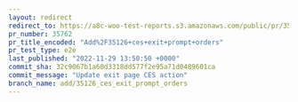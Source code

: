 ```yaml
---
layout: redirect
redirect_to: https://a8c-woo-test-reports.s3.amazonaws.com/public/pr/35762/e2e/index.html
pr_number: 35762
pr_title_encoded: "Add%2F35126+ces+exit+prompt+orders"
pr_test_type: e2e
last_published: "2022-11-29 13:50:50 +0000"
commit_sha: 32c9067b1a60d3318dd577f2e95a71d0489601ca
commit_message: "Update exit page CES action"
branch_name: add/35126_ces_exit_prompt_orders
---
```

